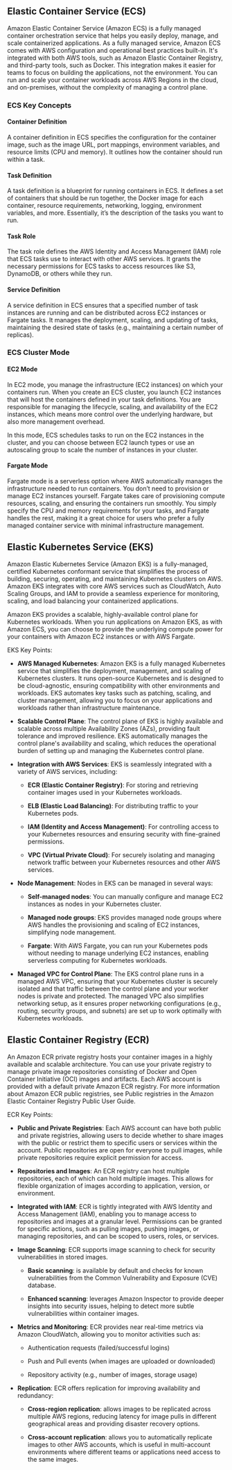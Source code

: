 ## Elastic Container Service (ECS)

Amazon Elastic Container Service (Amazon ECS) is a fully managed container orchestration service that helps you easily deploy, manage, and scale containerized applications. As a fully managed service, Amazon ECS comes with AWS configuration and operational best practices built-in. It's integrated with both AWS tools, such as Amazon Elastic Container Registry, and third-party tools, such as Docker. This integration makes it easier for teams to focus on building the applications, not the environment. You can run and scale your container workloads across AWS Regions in the cloud, and on-premises, without the complexity of managing a control plane.

### ECS Key Concepts

#### Container Definition

A container definition in ECS specifies the configuration for the container image, such as the image URL, port mappings, environment variables, and resource limits (CPU and memory). It outlines how the container should run within a task.

#### Task Definition

A task definition is a blueprint for running containers in ECS. It defines a set of containers that should be run together, the Docker image for each container, resource requirements, networking, logging, environment variables, and more. Essentially, it’s the description of the tasks you want to run.

#### Task Role

The task role defines the AWS Identity and Access Management (IAM) role that ECS tasks use to interact with other AWS services. It grants the necessary permissions for ECS tasks to access resources like S3, DynamoDB, or others while they run.

#### Service Definition

A service definition in ECS ensures that a specified number of task instances are running and can be distributed across EC2 instances or Fargate tasks. It manages the deployment, scaling, and updating of tasks, maintaining the desired state of tasks (e.g., maintaining a certain number of replicas).

### ECS Cluster Mode

#### EC2 Mode

In EC2 mode, you manage the infrastructure (EC2 instances) on which your containers run. When you create an ECS cluster, you launch EC2 instances that will host the containers defined in your task definitions. You are responsible for managing the lifecycle, scaling, and availability of the EC2 instances, which means more control over the underlying hardware, but also more management overhead.

In this mode, ECS schedules tasks to run on the EC2 instances in the cluster, and you can choose between EC2 launch types or use an autoscaling group to scale the number of instances in your cluster.

#### Fargate Mode

Fargate mode is a serverless option where AWS automatically manages the infrastructure needed to run containers. You don’t need to provision or manage EC2 instances yourself. Fargate takes care of provisioning compute resources, scaling, and ensuring the containers run smoothly. You simply specify the CPU and memory requirements for your tasks, and Fargate handles the rest, making it a great choice for users who prefer a fully managed container service with minimal infrastructure management.

## Elastic Kubernetes Service (EKS)

Amazon Elastic Kubernetes Service (Amazon EKS) is a fully-managed, certified Kubernetes conformant service that simplifies the process of building, securing, operating, and maintaining Kubernetes clusters on AWS. Amazon EKS integrates with core AWS services such as CloudWatch, Auto Scaling Groups, and IAM to provide a seamless experience for monitoring, scaling, and load balancing your containerized applications.

Amazon EKS provides a scalable, highly-available control plane for Kubernetes workloads. When you run applications on Amazon EKS, as with Amazon ECS, you can choose to provide the underlying compute power for your containers with Amazon EC2 instances or with AWS Fargate.

EKS Key Points:

- **AWS Managed Kubernetes**: Amazon EKS is a fully managed Kubernetes service that simplifies the deployment, management, and scaling of Kubernetes clusters. It runs open-source Kubernetes and is designed to be cloud-agnostic, ensuring compatibility with other environments and workloads. EKS automates key tasks such as patching, scaling, and cluster management, allowing you to focus on your applications and workloads rather than infrastructure maintenance.

- **Scalable Control Plane**: The control plane of EKS is highly available and scalable across multiple Availability Zones (AZs), providing fault tolerance and improved resilience. EKS automatically manages the control plane's availability and scaling, which reduces the operational burden of setting up and managing the Kubernetes control plane.

- **Integration with AWS Services**: EKS is seamlessly integrated with a variety of AWS services, including:

  - **ECR (Elastic Container Registry)**: For storing and retrieving container images used in your Kubernetes workloads.

  - **ELB (Elastic Load Balancing)**: For distributing traffic to your Kubernetes pods.

  - **IAM (Identity and Access Management)**: For controlling access to your Kubernetes resources and ensuring security with fine-grained permissions.

  - **VPC (Virtual Private Cloud)**: For securely isolating and managing network traffic between your Kubernetes resources and other AWS services.

- **Node Management**: Nodes in EKS can be managed in several ways:

  - **Self-managed nodes**: You can manually configure and manage EC2 instances as nodes in your Kubernetes cluster.

  - **Managed node groups**: EKS provides managed node groups where AWS handles the provisioning and scaling of EC2 instances, simplifying node management.

  - **Fargate**: With AWS Fargate, you can run your Kubernetes pods without needing to manage underlying EC2 instances, enabling serverless computing for Kubernetes workloads.

- **Managed VPC for Control Plane**: The EKS control plane runs in a managed AWS VPC, ensuring that your Kubernetes cluster is securely isolated and that traffic between the control plane and your worker nodes is private and protected. The managed VPC also simplifies networking setup, as it ensures proper networking configurations (e.g., routing, security groups, and subnets) are set up to work optimally with Kubernetes workloads.

## Elastic Container Registry (ECR)

An Amazon ECR private registry hosts your container images in a highly available and scalable architecture. You can use your private registry to manage private image repositories consisting of Docker and Open Container Initiative (OCI) images and artifacts. Each AWS account is provided with a default private Amazon ECR registry. For more information about Amazon ECR public registries, see Public registries in the Amazon Elastic Container Registry Public User Guide.

ECR Key Points:

- **Public and Private Registries**: Each AWS account can have both public and private registries, allowing users to decide whether to share images with the public or restrict them to specific users or services within the account. Public repositories are open for everyone to pull images, while private repositories require explicit permission for access.

- **Repositories and Images**: An ECR registry can host multiple repositories, each of which can hold multiple images. This allows for flexible organization of images according to application, version, or environment.

- **Integrated with IAM**: ECR is tightly integrated with AWS Identity and Access Management (IAM), enabling you to manage access to repositories and images at a granular level. Permissions can be granted for specific actions, such as pulling images, pushing images, or managing repositories, and can be scoped to users, roles, or services.

- **Image Scanning**: ECR supports image scanning to check for security vulnerabilities in stored images.

  - **Basic scanning**: is available by default and checks for known vulnerabilities from the Common Vulnerability and Exposure (CVE) database.

  - **Enhanced scanning**: leverages Amazon Inspector to provide deeper insights into security issues, helping to detect more subtle vulnerabilities within container images.

- **Metrics and Monitoring**: ECR provides near real-time metrics via Amazon CloudWatch, allowing you to monitor activities such as:

  - Authentication requests (failed/successful logins)

  - Push and Pull events (when images are uploaded or downloaded)

  - Repository activity (e.g., number of images, storage usage)

- **Replication**: ECR offers replication for improving availability and redundancy:

  - **Cross-region replication**: allows images to be replicated across multiple AWS regions, reducing latency for image pulls in different geographical areas and providing disaster recovery options.

  - **Cross-account replication**: allows you to automatically replicate images to other AWS accounts, which is useful in multi-account environments where different teams or applications need access to the same images.
